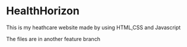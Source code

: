 # HealthHorizon
This is my heathcare website made by using HTML,CSS and Javascript

The files are in another feature branch
